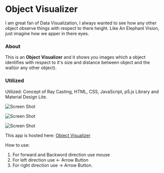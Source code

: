 # Object Visualizer

I am great fan of Data Visualization, I always wanted to see how any 
other object observe things with respect to there height.
Like An Elephant Vision, just imagine how we apper in there eyes.

### About
This is an **Object** **Visualizer** and it shows you images which a object
identifies with respect to it's size and distance 
between object and the wall(or any other object).

### Utilized
Utilized: Concept of Ray Casting, HTML, CSS, JavaScript, p5.js Library and Material Design Lite.

![Screen Shot](https://i.ibb.co/gJMtRK6/ov.jpg)

![Screen Shot](https://i.ibb.co/Xx4ZyFx/ov1.jpg)

![Screen Shot](https://i.ibb.co/9ZHLH7b/ov2.jpg)


This app is hosted here: [Object Visualizer](https://prateek-pixels.github.io/ObjectVisualizer/)

How to use: 
1. For forward and Backword direction use mouse
2. For left direction use <- Arrow Button
3. For right direction use -> Arrow Button.
